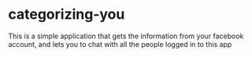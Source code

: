 categorizing-you
================


This is a simple application that gets the information from your facebook account, and lets you to chat with all the people logged in to this app
